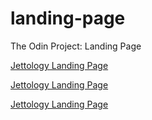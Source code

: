 # landing-page
The Odin Project: Landing Page

[Jettology Landing Page](file:///C:home/bisain/Documents/Programming/TOP/landing-page/index.html)

[Jettology Landing Page](https://google.com)

[Jettology Landing Page](file:///home/bisain/Documents/test.txt)

